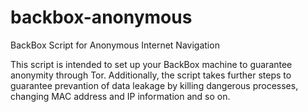backbox-anonymous
=================

BackBox Script for Anonymous Internet Navigation

This script is intended to set up your BackBox machine to guarantee
anonymity through Tor. Additionally, the script takes further steps to
guarantee prevantion of data leakage by killing dangerous processes,
changing MAC address and IP information and so on.
